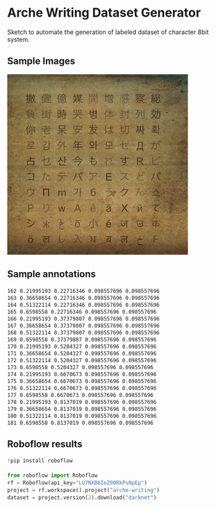 # Arche Writing Dataset Generator

Sketch to automate the generation of labeled dataset of character 8bit system.

## Sample Images

![](./img_samples.gif)

## Sample annotations

```
162 0.21995193 0.22716346 0.098557696 0.098557696
163 0.36658654 0.22716346 0.098557696 0.098557696
164 0.51322114 0.22716346 0.098557696 0.098557696
165 0.6598558 0.22716346 0.098557696 0.098557696
166 0.21995193 0.37379807 0.098557696 0.098557696
167 0.36658654 0.37379807 0.098557696 0.098557696
168 0.51322114 0.37379807 0.098557696 0.098557696
169 0.6598558 0.37379807 0.098557696 0.098557696
170 0.21995193 0.5204327 0.098557696 0.098557696
171 0.36658654 0.5204327 0.098557696 0.098557696
172 0.51322114 0.5204327 0.098557696 0.098557696
173 0.6598558 0.5204327 0.098557696 0.098557696
174 0.21995193 0.6670673 0.098557696 0.098557696
175 0.36658654 0.6670673 0.098557696 0.098557696
176 0.51322114 0.6670673 0.098557696 0.098557696
177 0.6598558 0.6670673 0.098557696 0.098557696
178 0.21995193 0.8137019 0.098557696 0.098557696
179 0.36658654 0.8137019 0.098557696 0.098557696
180 0.51322114 0.8137019 0.098557696 0.098557696
181 0.6598558 0.8137019 0.098557696 0.098557696
```

## Roboflow results

```python
!pip install roboflow

from roboflow import Roboflow
rf = Roboflow(api_key="LU7NXB6IoZ00RkPsNpEp")
project = rf.workspace().project("arche-writing")
dataset = project.version(2).download("darknet")
```